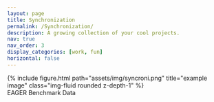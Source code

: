 ```yaml
---
layout: page
title: Synchronization
permalink: /Synchronization/
description: A growing collection of your cool projects.
nav: true
nav_order: 3
display_categories: [work, fun]
horizontal: false
---
```



<div class="row">
    <div class="col-sm mt-3 mt-md-0">
        {% include figure.html path="assets/img/syncroni.png" title="example image" class="img-fluid rounded z-depth-1" %}
    </div>
</div>
<div class="caption">
    EAGER Benchmark Data
</div>
